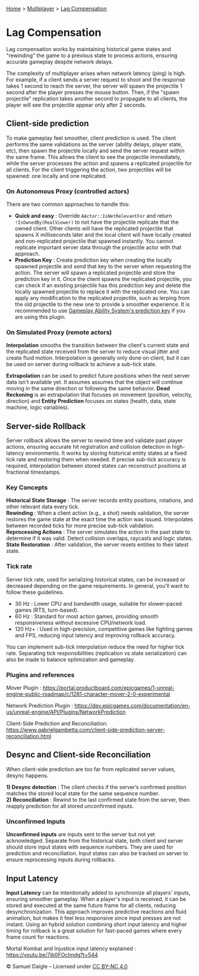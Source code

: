 [Home](../README.md) > [Multiplayer](README.md) > [Lag Compensation](Lag%20Compensation.md)
# Lag Compensation
Lag compensation works by maintaining historical game states and "rewinding" the game to a previous state to process actions, ensuring accurate gameplay despite network delays.

The complexity of multiplayer arises when network latency (ping) is high. For example, if a client sends a server request to shoot and the response takes 1 second to reach the server, the server will spawn the projectile 1 second after the player presses the mouse button. Then, if the "spawn projectile" replication takes another second to propagate to all clients, the player will see the projectile appear only after 2 seconds.

## Client-side prediction
To make gameplay feel smoother, client prediction is used. The client performs the same validations as the server (ability delays, player state, etc), then spawn the projectile locally and send the server request within the same frame. This allows the client to see the projectile immediately, while the server processes the action and spawns a replicated projectile for all clients. For the client triggering the action, two projectiles will be spawned: one locally and one replicated.

### On Autonomous Proxy (controlled actors)
There are two common approaches to handle this: 
- **Quick and easy** : Override `AActor::IsNetRelevantFor` and return `!IsOwnedBy(RealViewer)` to not have the projectile replicate that the owned client. Other clients will have the replicated projectile that spawns X milliseconds later and the local client will have locally created and non-replicated projectile that spawned instantly. You cannot replicate important server data through the projectile actor with that approach.
- **Prediction Key** : Create prediction key when creating the locally spawned projectile and send that key to the server when requesting the action. The server will spawn a replicated projectile and store the prediction key in it. Once the client spawns the replicated projectile, you can check if an existing projectile has this prediction key and delete the locally spawned projectile to replace it with the replicated one. You can apply any modification to the replicated projectile, such as lerping from the old projectile to the new one to provide a smoother experience. It is recommended to use [Gameplay Ability System's prediction key](https://dev.epicgames.com/documentation/en-us/unreal-engine/API/Plugins/GameplayAbilities/FPredictionKey) if you are using this plugin.

### On Simulated Proxy (remote actors)
**Interpolation** smooths the transition between the client's current state and the replicated state received from the server to reduce visual jitter and create fluid motion. Interpolation is generally only done on client, but it can be used on server during rollback to achieve a sub-tick state.

**Extrapolation** can be used to predict future positions when the next server data isn't available yet. It assumes assumes that the object will continue moving in the same direction or following the same behavior. **Dead Reckoning** is an extrapolation that focuses on movement (position, velocity, direction) and **Entity Prediction** focuses on states (health, data, state machine, logic variables).

## Server-side Rollback  
Server rollback allows the server to rewind time and validate past player actions, ensuring accurate hit registration and collision detection in high-latency environments. It works by storing historical entity states at a fixed tick rate and restoring them when needed. If precise sub-tick accuracy is required, interpolation between stored states can reconstruct positions at fractional timestamps.

### Key Concepts
**Historical State Storage** : The server records entity positions, rotations, and other relevant data every tick.  
**Rewinding** : When a client action (e.g., a shot) needs validation, the server restores the game state at the exact time the action was issued. Interpolates between recorded ticks for more precise sub-tick validation.  
**Reprocessing Actions** : The server simulates the action in the past state to determine if it was valid. Detect collision overlaps, raycasts and logic states.  
**State Restoration** : After validation, the server resets entities to their latest state.

### Tick rate
Server tick rate, used for serializing historical states, can be increased or decreased depending on the game requirements. In general, you'll want to follow these guidelines.
- 30 Hz : Lower CPU and bandwidth usage, suitable for slower-paced games (RTS, turn-based).
- 60 Hz : Standard for most action games, providing smooth responsiveness without excessive CPU/network load.
- 120 Hz+ : Used in high-precision, competitive games like fighting games and FPS, reducing input latency and improving rollback accuracy.  

You can implement sub-tick interpolation reduce the need for higher tick rate. Separating tick responsibilities (replication vs state serialization) can also be made to balance optimization and gameplay.

### Plugins and references
Mover Plugin : https://portal.productboard.com/epicgames/1-unreal-engine-public-roadmap/c/1281-character-mover-2-0-experimental

Network Prediction Plugin : https://dev.epicgames.com/documentation/en-us/unreal-engine/API/Plugins/NetworkPrediction

Client-Side Prediction and Reconciliation: https://www.gabrielgambetta.com/client-side-prediction-server-reconciliation.html

## Desync and Client-side Reconciliation
When client-side prediction are too far from replicated server values, desync happens.

**1) Desync detection** : The client checks if the server’s confirmed position matches the stored local state for the same sequence number.  
**2) Reconciliation** : Rewind to the last confirmed state from the server, then reapply prediction for all stored unconfirmed inputs.


### Unconfirmed Inputs
**Unconfirmed inputs** are inputs sent to the server but not yet acknowledged. Separate from the historical state, both client and server should store input states with sequence numbers.  They are used for prediction and reconciliation. Input states can also be tracked on server to ensure reprocessing inputs during rollbacks.

## Input Latency
**Input Latency** can be intentionally added to synchronize all players' inputs, ensuring smoother gameplay. When a player's input is received, it can be stored and executed at the same future frame for all clients, reducing desynchronization. This approach improves predictive reactions and fluid animation, but makes it feel less responsive since input presses are not instant. Using an hybrid solution combining short input latency and higher timing for rollback is a great solution for fast-paced games where every frame count for reactions.

Mortal Kombat and Injustice input latency explained : https://youtu.be/7jb0FOcImdg?t=544


© Samuel Daigle – Licensed under [CC BY-NC 4.0](https://creativecommons.org/licenses/by-nc/4.0/). 